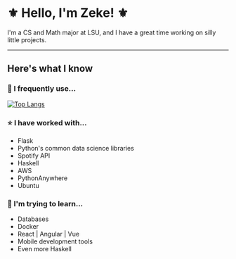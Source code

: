 # ⚜️ Hello, I'm Zeke! ⚜️

I'm a CS and Math major at LSU, and I have a great time working on silly little projects.  

---

## Here's what I know

### 🌟 I frequently use...

[![Top Langs](https://github-readme-stats.vercel.app/api/top-langs/?username=zyrrus&layout=compact)](https://github.com/anuraghazra/github-readme-stats)

### ⭐ I have worked with...

- Flask
- Python's common data science libraries
- Spotify API
- Haskell
- AWS
- PythonAnywhere
- Ubuntu

### 🌠 I'm trying to learn...

- Databases
- Docker
- React | Angular | Vue
- Mobile development tools
- Even more Haskell
